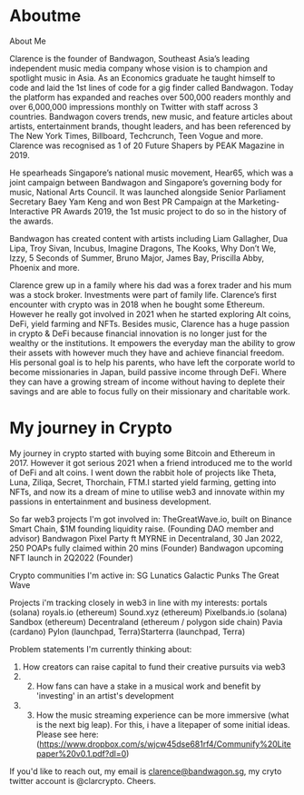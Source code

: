 # Aboutme
About Me 

Clarence is the founder of Bandwagon, Southeast Asia’s leading independent music media company whose vision is to champion and spotlight music in Asia. As an Economics graduate he taught himself to code and laid the 1st lines of code for a gig finder called Bandwagon. Today the platform has expanded and reaches over 500,000 readers monthly and over 6,000,000 impressions monthly on Twitter with staff across 3 countries. Bandwagon covers trends, new music, and feature articles about artists, entertainment brands, thought leaders, and has been referenced by The New York Times, Billboard, Techcrunch, Teen Vogue and more. Clarence was recognised as 1 of 20 Future Shapers by PEAK Magazine in 2019. 

He spearheads Singapore’s national music movement, Hear65, which was a joint campaign between Bandwagon and Singapore’s governing body for music, National Arts Council. It was launched alongside Senior Parliament Secretary Baey Yam Keng and won Best PR Campaign at the Marketing-Interactive PR Awards 2019, the 1st music project to do so in the history of the awards. 

Bandwagon has created content with artists including Liam Gallagher, Dua Lipa, Troy Sivan, Incubus, Imagine Dragons, The Kooks, Why Don’t We, Izzy, 5 Seconds of Summer, Bruno Major, James Bay, Priscilla Abby, Phoenix and more. 

Clarence grew up in a family where his dad was a forex trader and his mum was a stock broker. Investments were part of family life. Clarence’s first encounter with crypto was in 2018 when he bought some Ethereum. However he really got involved in 2021 when he started exploring Alt coins, DeFi, yield farming and NFTs. Besides music, Clarence has a huge passion in crypto & DeFi because financial innovation is no longer just for the wealthy or the institutions. It empowers the everyday man the ability to grow their assets with however much they have and achieve financial freedom. His personal goal is to help his parents, who have left the corporate world to become missionaries in Japan, build passive income through DeFi. Where they can have a growing stream of income without having to deplete their savings and are able to focus fully on their missionary and charitable work.  

# My journey in Crypto

My journey in crypto started with buying some Bitcoin and Ethereum in 2017. However it got serious 2021 when a friend introduced me to the world of DeFi and alt coins. I went down the rabbit hole of projects like Theta, Luna, Ziliqa, Secret, Thorchain, FTM.I started yield farming, getting into NFTs, and now its a dream of mine to utilise web3 and innovate within my passions in entertainment and business development. 

So far web3 projects I'm got involved in: 
TheGreatWave.io, built on Binance Smart Chain, $1M founding liquidity raise. (Founding DAO member and advisor)
Bandwagon Pixel Party ft MYRNE in Decentraland, 30 Jan 2022, 250 POAPs fully claimed within 20 mins (Founder) 
Bandwagon upcoming NFT launch in 2Q2022 (Founder)

Crypto communities I'm active in: 
SG Lunatics
Galactic Punks
The Great Wave 

Projects i'm tracking closely in web3 in line with my interests:
portals (solana) 
royals.io (ethereum)
Sound.xyz (ethereum)
Pixelbands.io (solana) 
Sandbox (ethereum)
Decentraland  (ethereum / polygon side chain)
Pavia (cardano) 
Pylon (launchpad, 
Terra)Starterra (launchpad, Terra)

Problem statements I'm currently thinking about: 
1. How creators can raise capital to fund their creative pursuits via web3
2. 2. How fans can have a stake in a musical work and benefit by 'investing' in an artist's development
3. 3. How the music streaming experience can be more immersive (what is the next big leap). For this, i have a litepaper of some initial ideas. Please see here: (https://www.dropbox.com/s/wjcw45dse681rf4/Communify%20Litepaper%20v0.1.pdf?dl=0)

If you'd like to reach out, my email is clarence@bandwagon.sg, my cryto twitter account is @clarcrypto.
Cheers. 
